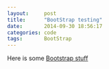 ```yaml
---
layout:     post
title:      "BootStrap testing"
date:       2014-09-30 18:56:17
categories: code
tags:       BootStrap
---
```


Here is some [Bootstrap stuff][Bootstrap]

[Bootstrap]: http://willthamzizzle.github.io/test/BootstrapTest/index.html/
